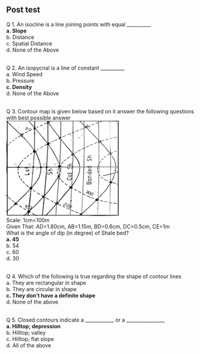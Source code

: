 ## Post test
Q 1. An isocline is a line joining points with equal __________<br>
<b>a. Slope</B><br>
b. Distance<br>
c. Spatial Distance<br>
d. None of the Above<br><br>

Q 2. An isopycnal is a line of constant __________<br>
a. Wind Speed<br>
b. Pressure<br>
<b>c. Density</b><br>
d. None of the Above<br><br>

Q 3. Contour map is given below based on it answer the following questions with best possible answer<br>
<img src="images/borehole1.png" height="253" width="300"><br>
Scale: 1cm=100m<br>
Given That: AD=1.80cm, AB=1.15m, BD=0.6cm, DC=0.5cm, CE=1m<br>
What is the angle of dip (in degree) of Shale bed?<br>
<b>a. 45</b><br>
b. 54<br>
c. 60<br>
d. 30<br><br>

Q 4. Which of the following is true regarding the shape of contour lines<br>
a. They are rectangular in shape<br>
b. They are circular in shape<br>
<b>c. They don’t have a definite shape</b><br>
d. None of the above<br><br>

Q 5. Closed contours indicate a ____________ or a ________________<br>
<b>a. Hilltop; depression</b><br>
b. Hilltop; valley<br>
c. Hilltop; flat slope<br>
d. All of the above<br><br>
